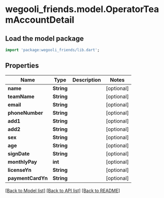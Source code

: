 # wegooli_friends.model.OperatorTeamAccountDetail

## Load the model package

```dart
import 'package:wegooli_friends/lib.dart';
```

## Properties

| Name              | Type       | Description | Notes      |
| ----------------- | ---------- | ----------- | ---------- |
| **name**          | **String** |             | [optional] |
| **teamName**      | **String** |             | [optional] |
| **email**         | **String** |             | [optional] |
| **phoneNumber**   | **String** |             | [optional] |
| **add1**          | **String** |             | [optional] |
| **add2**          | **String** |             | [optional] |
| **sex**           | **String** |             | [optional] |
| **age**           | **String** |             | [optional] |
| **signDate**      | **String** |             | [optional] |
| **monthlyPay**    | **int**    |             | [optional] |
| **licenseYn**     | **String** |             | [optional] |
| **paymentCardYn** | **String** |             | [optional] |

[[Back to Model list]](../README.md#documentation-for-models)
[[Back to API list]](../README.md#documentation-for-api-endpoints)
[[Back to README]](../README.md)
